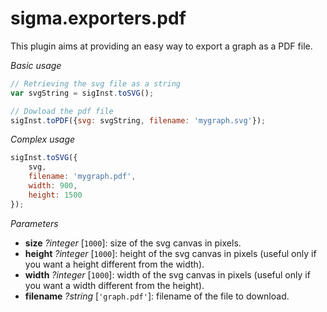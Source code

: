 sigma.exporters.pdf
========================

This plugin aims at providing an easy way to export a graph as a PDF file.

*Basic usage*

```js
// Retrieving the svg file as a string
var svgString = sigInst.toSVG();

// Dowload the pdf file
sigInst.toPDF({svg: svgString, filename: 'mygraph.svg'});
```

*Complex usage*

```js
sigInst.toSVG({
    svg,
    filename: 'mygraph.pdf',
    width: 900,
    height: 1500
});
```

*Parameters*

* **size** *?integer* [`1000`]: size of the svg canvas in pixels.
* **height** *?integer* [`1000`]: height of the svg canvas in pixels (useful only if you want a height different from the width).
* **width** *?integer* [`1000`]: width of the svg canvas in pixels (useful only if you want a width different from the height).
* **filename** *?string* [`'graph.pdf'`]: filename of the file to download.
